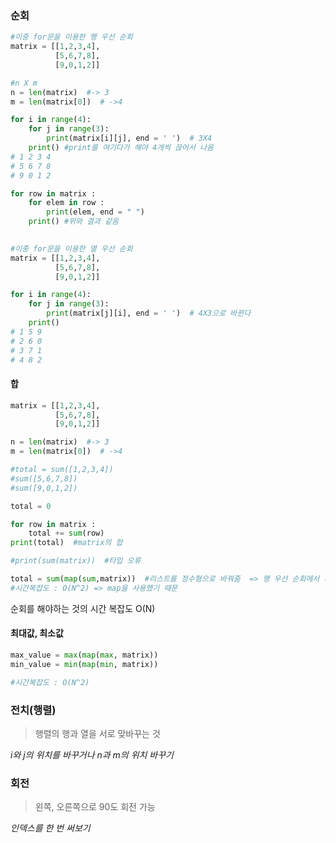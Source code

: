 ### 순회

```python
#이중 for문을 이용한 행 우선 순회
matrix = [[1,2,3,4],
          [5,6,7,8],
          [9,0,1,2]]

#n X m
n = len(matrix)  #-> 3
m = len(matrix[0])  # ->4 

for i in range(4):
    for j in range(3):
        print(matrix[i][j], end = ' ')  # 3X4
    print() #print를 여기다가 해야 4개씩 끊어서 나옴
# 1 2 3 4
# 5 6 7 8
# 9 0 1 2

for row in matrix : 
    for elem in row :
        print(elem, end = " ")
    print() #위와 결과 같음
    

```

```python
#이중 for문을 이용한 열 우선 순회
matrix = [[1,2,3,4],
          [5,6,7,8],
          [9,0,1,2]]

for i in range(4):
    for j in range(3):
        print(matrix[j][i], end = ' ')  # 4X3으로 바뀐다
    print()
# 1 5 9
# 2 6 0
# 3 7 1
# 4 8 2
```



#### 합

```python
matrix = [[1,2,3,4],
          [5,6,7,8],
          [9,0,1,2]]

n = len(matrix)  #-> 3
m = len(matrix[0])  # ->4 

#total = sum([1,2,3,4])
#sum([5,6,7,8])
#sum([9,0,1,2])

total = 0

for row in matrix :
    total += sum(row)
print(total)  #matrix의 합

#print(sum(matrix))  #타입 오류

total = sum(map(sum,matrix))  #리스트를 정수형으로 바꿔줌  => 행 우선 순회에서 사용  
#시간복잡도 : O(N^2) => map을 사용했기 때문
```

순회를 해야하는 것의 시간 복잡도 O(N)



#### 최대값, 최소값

```python
max_value = max(map(max, matrix))
min_value = min(map(min, matrix))

#시간복잡도 : O(N^2)
```





### 전치(행렬)

> 행렬의 행과 열을 서로 맞바꾸는 것

*i와 j의 위치를 바꾸거나 n과 m의 위치 바꾸기*



### 회전

>  왼쪽, 오른쪽으로 90도 회전 가능

*인덱스를 한 번 써보기*